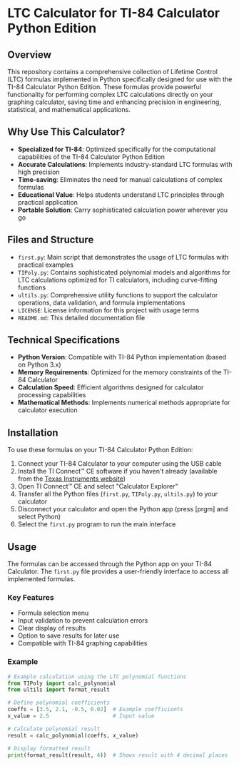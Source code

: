 # LTC Calculator for TI-84 Calculator Python Edition

## Overview
This repository contains a comprehensive collection of Lifetime Control (LTC) formulas implemented in Python specifically designed for use with the TI-84 Calculator Python Edition. These formulas provide powerful functionality for performing complex LTC calculations directly on your graphing calculator, saving time and enhancing precision in engineering, statistical, and mathematical applications.

## Why Use This Calculator?
- **Specialized for TI-84**: Optimized specifically for the computational capabilities of the TI-84 Calculator Python Edition
- **Accurate Calculations**: Implements industry-standard LTC formulas with high precision
- **Time-saving**: Eliminates the need for manual calculations of complex formulas
- **Educational Value**: Helps students understand LTC principles through practical application
- **Portable Solution**: Carry sophisticated calculation power wherever you go

## Files and Structure
- `first.py`: Main script that demonstrates the usage of LTC formulas with practical examples
- `TIPoly.py`: Contains sophisticated polynomial models and algorithms for LTC calculations optimized for TI calculators, including curve-fitting functions
- `ultils.py`: Comprehensive utility functions to support the calculator operations, data validation, and formula implementations
- `LICENSE`: License information for this project with usage terms
- `README.md`: This detailed documentation file

## Technical Specifications
- **Python Version**: Compatible with TI-84 Python implementation (based on Python 3.x)
- **Memory Requirements**: Optimized for the memory constraints of the TI-84 Calculator
- **Calculation Speed**: Efficient algorithms designed for calculator processing capabilities
- **Mathematical Methods**: Implements numerical methods appropriate for calculator execution

## Installation
To use these formulas on your TI-84 Calculator Python Edition:

1. Connect your TI-84 Calculator to your computer using the USB cable
2. Install the TI Connect™ CE software if you haven't already (available from the [Texas Instruments website](https://education.ti.com/en/products/computer-software/ti-connect-ce-sw))
3. Open TI Connect™ CE and select "Calculator Explorer"
4. Transfer all the Python files (`first.py`, `TIPoly.py`, `ultils.py`) to your calculator
5. Disconnect your calculator and open the Python app (press [prgm] and select Python)
6. Select the `first.py` program to run the main interface

## Usage
The formulas can be accessed through the Python app on your TI-84 Calculator. The `first.py` file provides a user-friendly interface to access all implemented formulas.

### Key Features
- Formula selection menu
- Input validation to prevent calculation errors
- Clear display of results
- Option to save results for later use
- Compatible with TI-84 graphing capabilities

### Example
```python
# Example calculation using the LTC polynomial functions
from TIPoly import calc_polynomial
from ultils import format_result

# Define polynomial coefficients
coeffs = [3.5, 2.1, -0.5, 0.02]  # Example coefficients
x_value = 2.5                    # Input value

# Calculate polynomial result
result = calc_polynomial(coeffs, x_value)

# Display formatted result
print(format_result(result, 4))  # Shows result with 4 decimal places